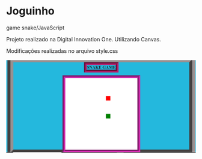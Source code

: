 # Joguinho
game snake/JavaScript

Projeto realizado na Digital Innovation One.
Utilizando Canvas.

Modificações realizadas no arquivo style.css



![img do jogo com as bordas](https://github.com/lancalasans/Joguinho/blob/master/bordasjogo.png)
